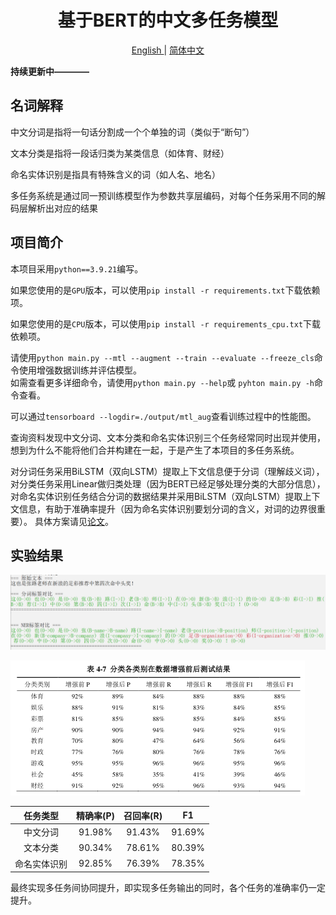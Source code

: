 <!--
 * @Description:
 * @Author: shadow221213
 * @Date: 2023-10-06 17:21:27
 * @LastEditTime: 2025-07-24 23:15:42
-->
# <div align="center">基于BERT的中文多任务模型</div>

<div align="center">
    <a href="https://github.com/shadow221213/SerpentAI-based-for-Binding-of-Isaac/blob/master/README.md">
        English
    </a>
    |
    <a href="https://github.com/shadow221213/SerpentAI-based-for-Binding-of-Isaac/blob/master/Chinese.md">
        简体中文
    </a>
</div>

**持续更新中————**

## 名词解释

中文分词是指将一句话分割成一个个单独的词（类似于“断句”）

文本分类是指将一段话归类为某类信息（如体育、财经）

命名实体识别是指具有特殊含义的词（如人名、地名）

多任务系统是通过同一预训练模型作为参数共享层编码，对每个任务采用不同的解码层解析出对应的结果

## 项目简介

本项目采用`python==3.9.21`编写。

如果您使用的是`GPU`版本，可以使用`pip install -r requirements.txt`下载依赖项。

如果您使用的是`CPU`版本，可以使用`pip install -r requirements_cpu.txt`下载依赖项。

请使用`python main.py --mtl --augment --train --evaluate --freeze_cls`命令使用增强数据训练并评估模型。  
如需查看更多详细命令，请使用`python main.py --help`或 `pyhton main.py -h`命令查看。

可以通过`tensorboard --logdir=./output/mtl_aug`查看训练过程中的性能图。

查询资料发现中文分词、文本分类和命名实体识别三个任务经常同时出现并使用，想到为什么不能将他们合并构建在一起，于是产生了本项目的多任务系统。

对分词任务采用BiLSTM（双向LSTM）提取上下文信息便于分词（理解歧义词），
对分类任务采用Linear做归类处理（因为BERT已经足够处理分类的大部分信息），
对命名实体识别任务结合分词的数据结果并采用BiLSTM（双向LSTM）提取上下文信息，有助于准确率提升（因为命名实体识别要划分词的含义，对词的边界很重要）。
具体方案请见[论文](./paper/A%20Multi-task%20model%20based%20on%20BERT%20for%20Chinese%20word.pdf)。

## 实验结果

![](./paper/result.png)

![](./paper/cls_augment.png)

|   任务类型   | 精确率(P) | 召回率(R) |   F1   |
| :----------: | :-------: | :-------: | :----: |
|   中文分词   |  91.98%   |  91.43%   | 91.69% |
|   文本分类   |  90.34%   |  78.61%   | 80.39% |
| 命名实体识别 |  92.85%   |  76.39%   | 78.35% |

最终实现多任务间协同提升，即实现多任务输出的同时，各个任务的准确率仍一定提升。